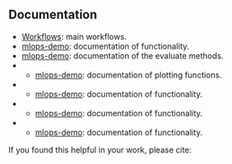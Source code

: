 ## Documentation

- [Workflows](mlops-demo/main.md): main workflows.
- [mlops-demo](mlops-demo/data.md): documentation of functionality.
- [mlops-demo](mlops-demo/evaluate.md): documentation of the evaluate methods.
- - [mlops-demo](mlops-demo/plotter.md): documentation of plotting functions.
- - [mlops-demo](mlops-demo/predict.md): documentation of functionality.
- - [mlops-demo](mlops-demo/train.md): documentation of functionality.
- - [mlops-demo](mlops-demo/utils.md): documentation of functionality.
  
If you found this helpful in your work, please cite:



